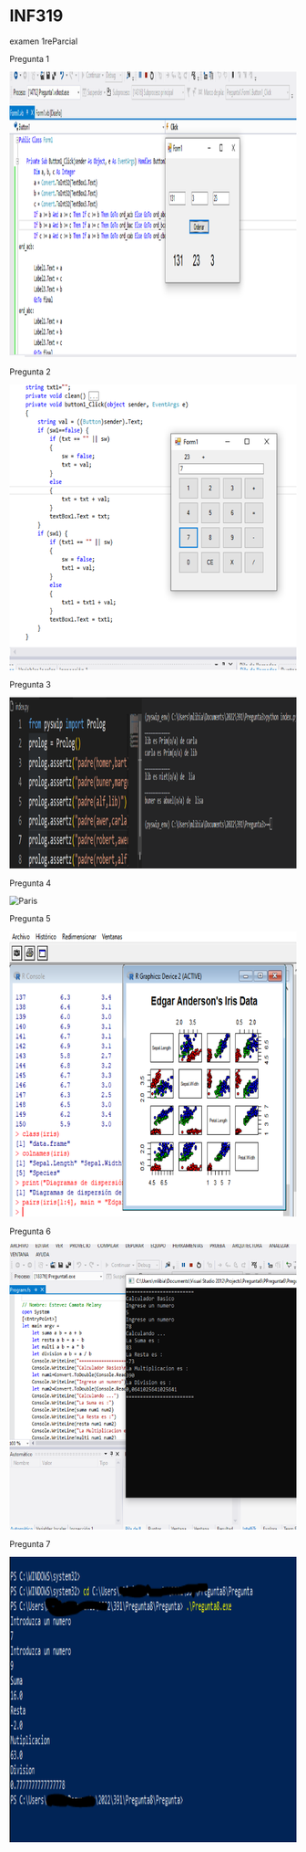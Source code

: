 # INF319
examen 1reParcial

Pregunta 1

<img style="width: 850px; height:500px;" src="https://github.com/Mademoisellefou/INF319/blob/main/Pregunta1/Resultado/Captura.PNG" alt="Paris">

Pregunta 2

<img style="width: 850px; height:500px;" src="https://github.com/Mademoisellefou/INF319/blob/main/Pregunta2/Resultado/Captura.PNG" alt="Paris">

Pregunta 3

<img style="width: 850px; height:300px;" src="https://github.com/Mademoisellefou/INF319/blob/main/Pregunta3/resultado/Captura.PNG" alt="Paris">

Pregunta 4

<img style="width: 850px; height:300px;" src="https://github.com/Mademoisellefou/INF319/blob/main/Pregunta4/Resultado/Sin%20t%C3%ADtulo.png" alt="Paris">

Pregunta 5

<img style="width: 850px; height:500px;" src="https://github.com/Mademoisellefou/INF319/blob/main/Pregunta5/Resultado/Captura.PNG" alt="Paris">

Pregunta 6

<img style="width: 850px; height:500px;" src="https://github.com/Mademoisellefou/INF319/blob/main/Pregunta6/Resultado/Captura.PNG" alt="Paris">

Pregunta 7

<img style="width: 850px; height:500px;" src="https://github.com/Mademoisellefou/INF319/blob/main/Pregunta7/resultado/Captura.PNG" alt="Paris">

